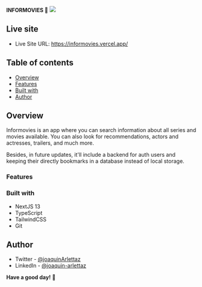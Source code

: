 **INFORMOVIES :movie_camera:**
![](https://res.cloudinary.com/dkjkgri6x/image/upload/v1687210112/Screenshot_from_2023-06-19_18-23-57_y4r9ka.png)

## Live site
- Live Site URL: https://informovies.vercel.app/

## Table of contents
  - [Overview](#overview)
  - [Features](#features)
  - [Built with](#built-with)
  - [Author](#author)

## Overview
Informovies is an app where you can search information about all series and movies available. You can also look for recommendations, actors and actresses, trailers, and much more. 
   
Besides, in future updates, it'll include a backend for auth users and keeping their directly bookmarks in a database instead of local storage.

### Features


### Built with

- NextJS 13
- TypeScript
- TailwindCSS
- Git

## Author

- Twitter - [@joaquinArlettaz](https://twitter.com/joaquinarlettaz)
- LinkedIn - [@joaquin-arlettaz](https://www.linkedin.com/in/joaqu%C3%ADn-arlettaz/)

**Have a good day!** 🚀
